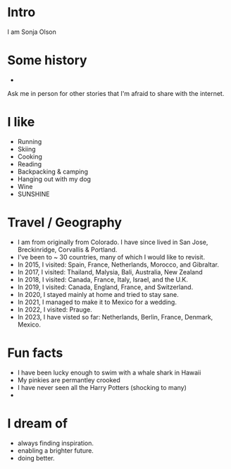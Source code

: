 
# Intro

I am Sonja Olson

# Some history

- 

Ask me in person for other stories that I'm afraid to share with the internet.

# I like

- Running
- Skiing
- Cooking
- Reading
- Backpacking & camping
- Hanging out with my dog
- Wine
- SUNSHINE 


# Travel / Geography

- I am from originally from Colorado. I have since lived in San Jose, Breckinridge, Corvallis & Portland.
- I've been to ~ 30 countries, many of which I would like to revisit.
- In 2015, I visited: Spain, France, Netherlands, Morocco, and Gibraltar.
- In 2017, I visited: Thailand, Malysia, Bali, Australia, New Zealand
- In 2018, I visited: Canada, France, Italy, Israel, and the U.K.
- In 2019, I visited: Canada, England, France, and Switzerland.
- In 2020, I stayed mainly at home and tried to stay sane.
- In 2021, I managed to make it to Mexico for a wedding.
- In 2022, I visited: Prauge.
- In 2023, I have visted so far: Netherlands, Berlin, France, Denmark, Mexico.

# Fun facts

- I have been lucky enough to swim with a whale shark in Hawaii
- My pinkies are permantley crooked
- I have never seen all the Harry Potters (shocking to many)
- 

# I dream of

- always finding inspiration.
- enabling a brighter future.
- doing better.
